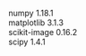 numpy                     1.18.1 <br>
matplotlib                3.1.3 <br>
scikit-image              0.16.2<br>
scipy                     1.4.1   